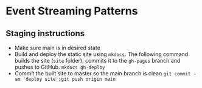 # Event Streaming Patterns

## Staging instructions
- Make sure main is in desired state
- Build and deploy the static site using `mkdocs`. The following command builds the site (`site` folder), commits it to the `gh-pages` branch and pushes to GitHub. 
	`mkdocs gh-deploy`
- Commit the built site to master so the main branch is clean
  `git commit -am 'deploy site';git push origin main` 
